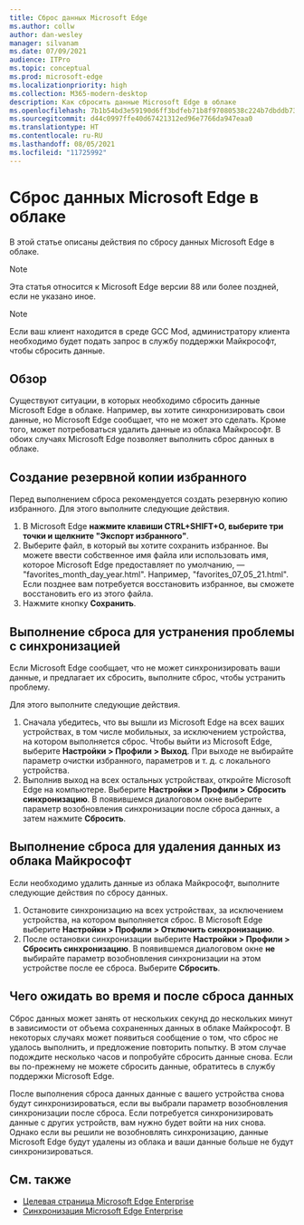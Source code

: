 ```yaml
---
title: Сброс данных Microsoft Edge
ms.author: collw
author: dan-wesley
manager: silvanam
ms.date: 07/09/2021
audience: ITPro
ms.topic: conceptual
ms.prod: microsoft-edge
ms.localizationpriority: high
ms.collection: M365-modern-desktop
description: Как сбросить данные Microsoft Edge в облаке
ms.openlocfilehash: 7b1b54bd3e59190d6ff3bdfeb71b8f97080538c224b7dbddb73b9d11708706ac
ms.sourcegitcommit: d44c0997ffe40d67421312ed96e7766da947eaa0
ms.translationtype: HT
ms.contentlocale: ru-RU
ms.lasthandoff: 08/05/2021
ms.locfileid: "11725992"
---
```

# <a name="reset-microsoft-edge-data-in-the-cloud"></a>Сброс данных Microsoft Edge в облаке

В этой статье описаны действия по сбросу данных Microsoft Edge в облаке.

> [!NOTE]
> Эта статья относится к Microsoft Edge версии 88 или более поздней, если не указано иное.

> [!NOTE]
> Если ваш клиент находится в среде GCC Mod, администратору клиента необходимо будет подать запрос в службу поддержки Майкрософт, чтобы сбросить данные.

## <a name="overview"></a>Обзор

Существуют ситуации, в которых необходимо сбросить данные Microsoft Edge в облаке. Например, вы хотите синхронизировать свои данные, но Microsoft Edge сообщает, что не может это сделать. Кроме того, может потребоваться удалить данные из облака Майкрософт. В обоих случаях Microsoft Edge позволяет выполнить сброс данных в облаке.

## <a name="back-up-your-favorites"></a>Создание резервной копии избранного

Перед выполнением сброса рекомендуется создать резервную копию избранного. Для этого выполните следующие действия.

1. В Microsoft Edge **нажмите клавиши CTRL+SHIFT+O, выберите три точки и щелкните "Экспорт избранного"**.
2. Выберите файл, в который вы хотите сохранить избранное. Вы можете ввести собственное имя файла или использовать имя, которое Microsoft Edge предоставляет по умолчанию, — "favorites_month_day_year.html". Например, "favorites_07_05_21.html". Если позднее вам потребуется восстановить избранное, вы сможете восстановить его из этого файла.
3. Нажмите кнопку **Сохранить**.

## <a name="perform-a-reset-to-fix-a-synchronization-problem"></a>Выполнение сброса для устранения проблемы с синхронизацией

Если Microsoft Edge сообщает, что не может синхронизировать ваши данные, и предлагает их сбросить, выполните сброс, чтобы устранить проблему.

Для этого выполните следующие действия.

1. Сначала убедитесь, что вы вышли из Microsoft Edge на всех ваших устройствах, в том числе мобильных, за исключением устройства, на котором выполняется сброс. Чтобы выйти из Microsoft Edge, выберите **Настройки > Профили > Выход**. При выходе не выбирайте параметр очистки избранного, параметров и т. д. с локального устройства.
2. Выполнив выход на всех остальных устройствах, откройте Microsoft Edge на компьютере. Выберите **Настройки > Профили > Сбросить синхронизацию**. В появившемся диалоговом окне выберите параметр возобновления синхронизации после сброса данных, а затем нажмите **Сбросить**.

## <a name="perform-a-reset-to-remove-your-data-from-microsofts-cloud"></a>Выполнение сброса для удаления данных из облака Майкрософт

Если необходимо удалить данные из облака Майкрософт, выполните следующие действия по сбросу данных.

1. Остановите синхронизацию на всех устройствах, за исключением устройства, на котором выполняется сброс.  В Microsoft Edge выберите **Настройки > Профили > Отключить синхронизацию**.  
2. После остановки синхронизации выберите **Настройки > Профили > Сбросить синхронизацию**. В появившемся диалоговом окне **не** выбирайте параметр возобновления синхронизации на этом устройстве после ее сброса. Выберите **Сбросить**.

## <a name="what-to-expect-during-and-after-a-data-reset"></a>Чего ожидать во время и после сброса данных

Сброс данных может занять от нескольких секунд до нескольких минут в зависимости от объема сохраненных данных в облаке Майкрософт. В некоторых случаях может появиться сообщение о том, что сброс не удалось выполнить, и предложение повторить попытку. В этом случае подождите несколько часов и попробуйте сбросить данные снова. Если вы по-прежнему не можете сбросить данные, обратитесь в службу поддержки Microsoft Edge.

После выполнения сброса данных данные с вашего устройства снова будут синхронизироваться, если вы выбрали параметр возобновления синхронизации после сброса. Если потребуется синхронизировать данные с других устройств, вам нужно будет войти на них снова. Однако если вы решили не возобновлять синхронизацию, данные Microsoft Edge будут удалены из облака и ваши данные больше не будут синхронизироваться.

## <a name="see-also"></a>См. также

- [Целевая страница Microsoft Edge Enterprise](https://aka.ms/EdgeEnterprise)
- [Синхронизация Microsoft Edge Enterprise](microsoft-edge-enterprise-sync.md)
